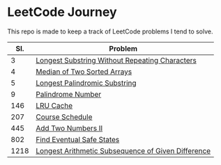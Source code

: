 # LeetCode Journey

This repo is made to keep a track of LeetCode problems I tend to solve.

|Sl.|Problem|
|---|---|
|3|[Longest Substring Without Repeating Characters](longest-substring-without-repeating-characters/README.md)|
|4|[Median of Two Sorted Arrays](median-of-two-sorted-arrays/README.md)|
|5|[Longest Palindromic Substring](longest-palindromic-substring/README.md)|
|9|[Palindrome Number](palindrome-number/README.md)|
|146|[LRU Cache](lru-cache/README.md)|
|207|[Course Schedule](course-schedule/README.md)|
|445|[Add Two Numbers II](add-two-numbers-ii/README.md)|
|802|[Find Eventual Safe States](find-eventual-safe-states/README.md)|
|1218|[Longest Arithmetic Subsequence of Given Difference](longest-arithmetic-subsequence-of-given-difference/README.md)|